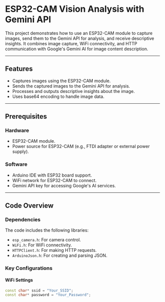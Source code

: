 # ESP32-CAM Vision Analysis with Gemini API

This project demonstrates how to use an ESP32-CAM module to capture images, send them to the Gemini API for analysis, and receive descriptive insights. It combines image capture, WiFi connectivity, and HTTP communication with Google's Gemini AI for image content description.

---

## Features

- Captures images using the ESP32-CAM module.
- Sends the captured images to the Gemini API for analysis.
- Processes and outputs descriptive insights about the image.
- Uses base64 encoding to handle image data.

---

## Prerequisites

### Hardware
- ESP32-CAM module.
- Power source for ESP32-CAM (e.g., FTDI adapter or external power supply).

### Software
- Arduino IDE with ESP32 board support.
- WiFi network for ESP32-CAM to connect.
- Gemini API key for accessing Google's AI services.

---

## Code Overview

### Dependencies
The code includes the following libraries:
- `esp_camera.h`: For camera control.
- `WiFi.h`: For WiFi connectivity.
- `HTTPClient.h`: For making HTTP requests.
- `ArduinoJson.h`: For creating and parsing JSON.

### Key Configurations
#### WiFi Settings
```cpp
const char* ssid = "Your_SSID";
const char* password = "Your_Password";
